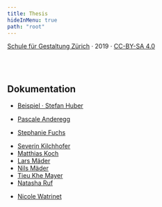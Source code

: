 ```yaml
---
title: Thesis
hideInMenu: true
path: "root"
---
```




<div class="column__text">


[Schule für Gestaltung Zürich](https://sfgz.ch/) · 2019 · [CC-BY-SA 4.0](https://creativecommons.org/licenses/by-sa/4.0/)


<br />
<br />


## Dokumentation

* [Beispiel · Stefan Huber](/posts/2020/example/)


* [Pascale Anderegg](/posts/2020/pascale/)
<!-- * [Marius Becker](/posts/2020/marius/) -->
* [Stephanie Fuchs](/posts/2020/steffi/)
<!-- * [Marc Hatt](/posts/2020/marc/) -->
* [Severin Kilchhofer](/posts/2020/severin/)
* [Matthias Koch](/posts/2020/matthias/)
* [Lars Mäder](/posts/2020/lars/)
* [Nils Mäder](/posts/2020/nils/)
* [Tieu Khe Mayer](/posts/2020/tieu/)
* [Natasha Ruf](/posts/2020/natasha/)
<!-- * [Wolfgang Schoeck](/posts/2020/wolfgang/) -->
* [Nicole Watrinet](/posts/2020/nicole/)


</div>
